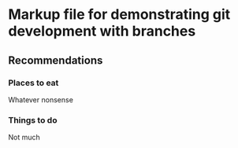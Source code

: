 # Markup file for demonstrating git development with branches

## Recommendations

### Places to eat
Whatever nonsense

### Things to do
Not much
